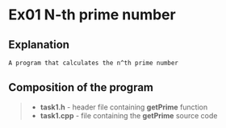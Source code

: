 
# **Ex01** N-th prime number

## Explanation
```
A program that calculates the n^th prime number
```

## Composition of the program

> - **task1.h** - header file containing **getPrime** function
> - **task1.cpp** - file containing the **getPrime** source code
